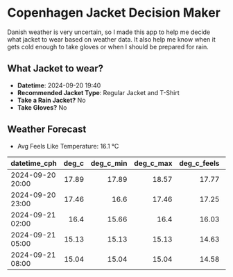 
# Copenhagen Jacket Decision Maker

Danish weather is very uncertain, so I made this app to help me decide what jacket to wear based on weather data. 
It also help me know when it gets cold enough to take gloves or when I should be prepared for rain.

## What Jacket to wear?

- **Datetime**: 2024-09-20 19:40
- **Recommended Jacket Type**: Regular Jacket and T-Shirt
- **Take a Rain Jacket?** No
- **Take Gloves?** No

## Weather Forecast
- Avg Feels Like Temperature: 16.1 °C

| datetime_cph     |   deg_c |   deg_c_min |   deg_c_max |   deg_c_feels | weather   | wind   | rain   |
|:-----------------|--------:|------------:|------------:|--------------:|:----------|:-------|:-------|
| 2024-09-20 20:00 |   17.89 |       17.89 |       18.57 |         17.77 | Clear     | Low    | None   |
| 2024-09-20 23:00 |   17.46 |       16.6  |       17.46 |         17.25 | Clear     | Low    | None   |
| 2024-09-21 02:00 |   16.4  |       15.66 |       16.4  |         16.03 | Clear     | Low    | None   |
| 2024-09-21 05:00 |   15.13 |       15.13 |       15.13 |         14.63 | Clouds    | Low    | None   |
| 2024-09-21 08:00 |   15.04 |       15.04 |       15.04 |         14.58 | Clouds    | Low    | None   |
        